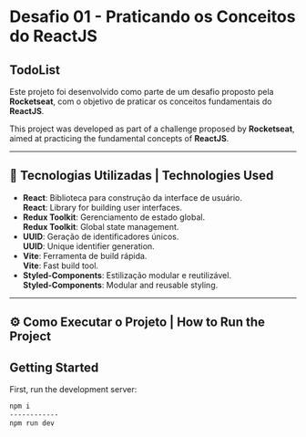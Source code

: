# Desafio 01 - Praticando os Conceitos do ReactJS  
## TodoList  

Este projeto foi desenvolvido como parte de um desafio proposto pela **Rocketseat**, com o objetivo de praticar os conceitos fundamentais do **ReactJS**.

This project was developed as part of a challenge proposed by **Rocketseat**, aimed at practicing the fundamental concepts of **ReactJS**.

---

## 🚀 Tecnologias Utilizadas | Technologies Used  
- **React**: Biblioteca para construção da interface de usuário.  
  **React**: Library for building user interfaces.  
- **Redux Toolkit**: Gerenciamento de estado global.  
  **Redux Toolkit**: Global state management.  
- **UUID**: Geração de identificadores únicos.  
  **UUID**: Unique identifier generation.  
- **Vite**: Ferramenta de build rápida.  
  **Vite**: Fast build tool.  
- **Styled-Components**: Estilização modular e reutilizável.  
  **Styled-Components**: Modular and reusable styling.  

---

## ⚙️ Como Executar o Projeto | How to Run the Project  

## Getting Started

First, run the development server:

```bash
npm i
------------
npm run dev
